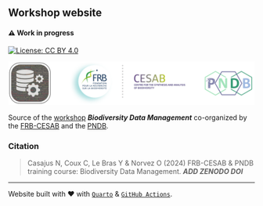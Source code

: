 ## Workshop website

#### ⚠️ **Work in progress**

<!-- badges: start -->
[![License: CC BY 4.0](https://img.shields.io/badge/License-CC%20BY%204.0-green.svg)](https://choosealicense.com/licenses/cc-by-4.0/)
<!-- badges: end -->


![](https://raw.githubusercontent.com/biodiversitydata/.github/main/profile/banner-biodiversitydata_150dpi.png)


Source of the [workshop](https://biodiversitydata.github.io/) **_Biodiversity Data Management_**
co-organized by the
[FRB-CESAB](https://www.fondationbiodiversite.fr/en/about-the-foundation/le-cesab/)
and the
[PNDB](https://www.pndb.fr/).


### Citation

> Casajus N, Coux C, Le Bras Y & Norvez O (2024) 
FRB-CESAB & PNDB training course: Biodiversity Data Management. 
*__ADD ZENODO DOI__*


<hr />

Website built with :heart: with 
[`Quarto`](https://quarto.org/) & 
[`GitHub Actions`](https://github.com/features/actions).
